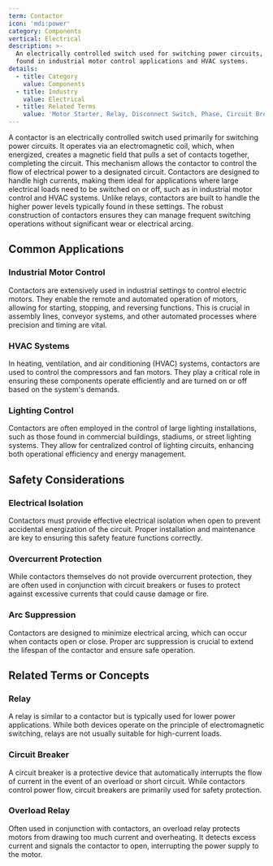```yaml
---
term: Contactor
icon: 'mdi:power'
category: Components
vertical: Electrical
description: >-
  An electrically controlled switch used for switching power circuits, commonly
  found in industrial motor control applications and HVAC systems.
details:
  - title: Category
    value: Components
  - title: Industry
    value: Electrical
  - title: Related Terms
    value: 'Motor Starter, Relay, Disconnect Switch, Phase, Circuit Breaker'
---
```

A contactor is an electrically controlled switch used primarily for switching power circuits. It operates via an electromagnetic coil, which, when energized, creates a magnetic field that pulls a set of contacts together, completing the circuit. This mechanism allows the contactor to control the flow of electrical power to a designated circuit. Contactors are designed to handle high currents, making them ideal for applications where large electrical loads need to be switched on or off, such as in industrial motor control and HVAC systems. Unlike relays, contactors are built to handle the higher power levels typically found in these settings. The robust construction of contactors ensures they can manage frequent switching operations without significant wear or electrical arcing.

## Common Applications

### Industrial Motor Control
Contactors are extensively used in industrial settings to control electric motors. They enable the remote and automated operation of motors, allowing for starting, stopping, and reversing functions. This is crucial in assembly lines, conveyor systems, and other automated processes where precision and timing are vital.

### HVAC Systems
In heating, ventilation, and air conditioning (HVAC) systems, contactors are used to control the compressors and fan motors. They play a critical role in ensuring these components operate efficiently and are turned on or off based on the system's demands.

### Lighting Control
Contactors are often employed in the control of large lighting installations, such as those found in commercial buildings, stadiums, or street lighting systems. They allow for centralized control of lighting circuits, enhancing both operational efficiency and energy management.

## Safety Considerations

### Electrical Isolation
Contactors must provide effective electrical isolation when open to prevent accidental energization of the circuit. Proper installation and maintenance are key to ensuring this safety feature functions correctly.

### Overcurrent Protection
While contactors themselves do not provide overcurrent protection, they are often used in conjunction with circuit breakers or fuses to protect against excessive currents that could cause damage or fire.

### Arc Suppression
Contactors are designed to minimize electrical arcing, which can occur when contacts open or close. Proper arc suppression is crucial to extend the lifespan of the contactor and ensure safe operation.

## Related Terms or Concepts

### Relay
A relay is similar to a contactor but is typically used for lower power applications. While both devices operate on the principle of electromagnetic switching, relays are not usually suitable for high-current loads.

### Circuit Breaker
A circuit breaker is a protective device that automatically interrupts the flow of current in the event of an overload or short circuit. While contactors control power flow, circuit breakers are primarily used for safety protection.

### Overload Relay
Often used in conjunction with contactors, an overload relay protects motors from drawing too much current and overheating. It detects excess current and signals the contactor to open, interrupting the power supply to the motor.
